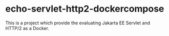 # echo-servlet-http2-dockercompose
This is a project which provide the evaluating Jakarta EE Servlet and HTTP/2 as a Docker.
